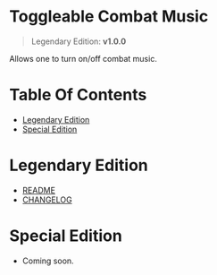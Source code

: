 # Toggleable Combat Music
> Legendary Edition: **v1.0.0**

Allows one to turn on/off combat music.

# Table Of Contents

<!-- TOC -->

- [Legendary Edition](#legendary-edition)
- [Special Edition](#special-edition)

<!-- /TOC -->


# Legendary Edition
- [README](https://github.com/phinocio/toggleable-combat-music/blob/main/Legendary%20Edition/README.md)
- [CHANGELOG](https://github.com/phinocio/toggleable-combat-music/blob/main/Legendary%20Edition/CHANGELOG.md)

# Special Edition
- Coming soon.
